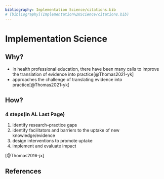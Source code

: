 ```yaml
---
bibliography: Implementation Science/citations.bib
# [bibliography](Implementation%20Science/citations.bib)
---
```


# Implementation Science

## Why?

- In health professional education, there have been many calls to improve the translation of evidence into practice[@Thomas2021-yk]
- approaches the challenge of translating evidence into practice[@Thomas2021-yk]

## How?

### 4 steps(in AL Last Page)

1. identify research–practice gaps
2. identify facilitators and barriers to the uptake of new knowledge/evidence
3. design interventions to promote uptake
4. implement and evaluate impact

[@Thomas2016-jx]

## References
